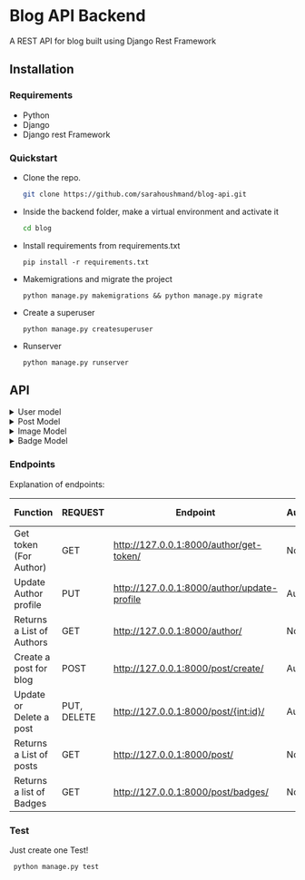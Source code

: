 # Blog API Backend

A REST API for blog built using Django Rest Framework

## Installation

### Requirements
- Python
- Django
- Django rest Framework

### Quickstart
- Clone the repo.  
    ```bash
    git clone https://github.com/sarahoushmand/blog-api.git
    ```

- Inside the backend folder, make a virtual environment and activate it 
    ```bash
    cd blog
    ```

- Install requirements from requirements.txt
    ```
    pip install -r requirements.txt
    ```

- Makemigrations and migrate the project
    ```
    python manage.py makemigrations && python manage.py migrate
    ```

- Create a superuser
    ```
    python manage.py createsuperuser
    ```

- Runserver
    ```
    python manage.py runserver
    ```


## API
<details>
<summary> User model </summary> 

- User:
    - username: string(unique),
    - email: email,
    - password: string(min 8 chars)

</details>

<details>
<summary> Post Model </summary>

- Post:
    - id: Post id(read only),
    - title: string,
    - author: user-id(read only),
    - content: string,
    - selected_image: image(optional),
    - state: choiceField(draft or released)
    - release_date: datetime
    - created_at: datetime(read only)
    - updated_at: datetime(read only)
    - images: relation to image model
    - badges: relation to badge model
</details>

<details>
<summary>Image Model </summary>

- Image:
    - id: Image id(read only),
    - image: image,
</details>

<details>
<summary>Badge Model </summary>

- Badge:
    - id: Badge id(read only),
    - name: str,
</details>



### Endpoints

Explanation of endpoints:

| Function                                                                                               | REQUEST    | Endpoint                                                | Authorization | form-data                                 |
|--------------------------------------------------------------------------------------------------------|------------|---------------------------------------------------------|---------------|-------------------------------------------|
| Get token (For Author)                                                                                        | GET       | http://127.0.0.1:8000/author/get-token/                   | Not Required  | username, password                 |
| Update Author profile                                                                    | PUT        | http://127.0.0.1:8000/author/update-profile                             | Authtoken    |   age, about, image                                        |
| Returns a List of Authors                                                                 | GET        | http://127.0.0.1:8000/author/                    | Not Required    |                                           |
| Create a post for blog                                                                  | POST | http://127.0.0.1:8000/post/create/                    | Authtoken    |     post model fields                                      |
| Update or Delete a post                                                                                | PUT, DELETE     | http://127.0.0.1:8000/post/{int:id}/                    | Authtoken    |      post model fields                                     |
| Returns a List of posts                                                                                                    |   GET           |      http://127.0.0.1:8000/post/                                                   |        Not Required        |                                           |
| Returns a list of Badges                                                                | GET        | http://127.0.0.1:8000/post/badges/                            | Not Required  |                                           |



### Test

Just create one Test!

```bash
 python manage.py test
```
